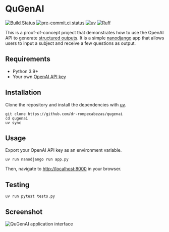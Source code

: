 # QuGenAI

[![Build Status](https://github.com/think-elearn/qugenai/actions/workflows/ci.yml/badge.svg)](https://github.com/think-elearn/qugenai/actions)
[![pre-commit.ci status](https://results.pre-commit.ci/badge/github/think-elearn/qugenai/main.svg)](https://results.pre-commit.ci/latest/github/think-elearn/qugenai/main)
[![uv](https://img.shields.io/endpoint?url=https://raw.githubusercontent.com/astral-sh/uv/main/assets/badge/v0.json)](https://github.com/astral-sh/uv)
[![Ruff](https://img.shields.io/endpoint?url=https://raw.githubusercontent.com/astral-sh/ruff/main/assets/badge/v2.json)](https://github.com/astral-sh/ruff)

This is a proof-of-concept project that demonstrates how to use the OpenAI API to generate [structured outputs](https://platform.openai.com/docs/guides/structured-outputs). It is a simple [nanodjango](https://github.com/radiac/nanodjango) app that allows users to input a subject and receive a few questions as output.

## Requirements

- Python 3.9+
- Your own [OpenAI API key](https://platform.openai.com/api-keys)

## Installation

Clone the repository and install the dependencies with [uv](https://docs.astral.sh/uv/).

```shell
git clone https://github.com/dr-rompecabezas/qugenai
cd qugenai
uv sync
```

## Usage

Export your OpenAI API key as an environment variable.

```shell
uv run nanodjango run app.py
```

Then, navigate to <http://localhost:8000> in your browser.

## Testing

```shell
uv run pytest tests.py
```

## Screenshot

![QuGenAI application interface](https://github.com/user-attachments/assets/c969cf0b-359a-4a80-9aee-ffe017bb2dc4)
